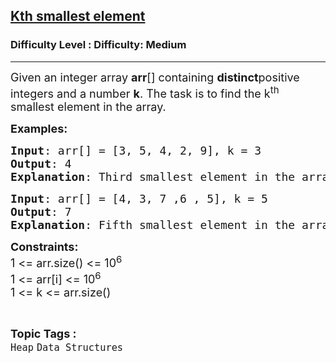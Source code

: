 <h2><a href="https://www.geeksforgeeks.org/problems/kth-smallest-element5545-1587115620--102500/1?page=2&category=Heap&sortBy=submissions">Kth smallest element</a></h2><h3>Difficulty Level : Difficulty: Medium</h3><hr><div class="problems_problem_content__Xm_eO"><p><span style="font-size: 18px;">Given an integer array <strong>arr</strong>[] containing <strong>distinct</strong>positive integers and a number <strong>k</strong>. The task is to find the k<sup>th</sup> smallest element in the array.</span></p>
<p><strong style="font-size: 18px;">Examples:</strong></p>
<pre><span style="font-size: 18px;"><strong>Input</strong>: arr[] = [3, 5, 4, 2, 9], k = 3
<strong>Output</strong>: 4
<strong>Explanation</strong>: Third smallest element in the array is 4.</span></pre>
<pre><span style="font-size: 18px;"><strong>Input</strong>: arr[] = [4, 3, 7 ,6 , 5], k = 5
<strong>Output</strong>: 7
<strong>Explanation</strong>: Fifth smallest element in the array is 7.</span>
</pre>
<p><span style="font-size: 18px;"><strong>Constraints:</strong><br>1 &lt;= arr.size() &lt;= 10<sup>6</sup><br>1 &lt;= arr[i] &lt;= 10<sup>6</sup><br>1 &lt;= k &lt;= arr.size()</span></p></div><br><p><span style=font-size:18px><strong>Topic Tags : </strong><br><code>Heap</code>&nbsp;<code>Data Structures</code>&nbsp;